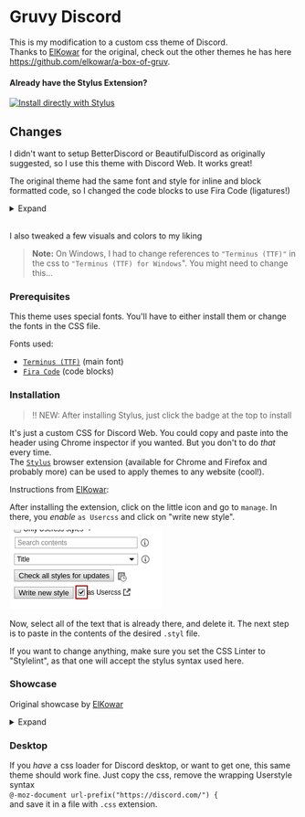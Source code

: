 # Gruvy Discord

This is my modification to a custom css theme of Discord.  
Thanks to [ElKowar](https://github.com/elkowar/a-box-of-gruv) for the original, check out the other themes he has here https://github.com/elkowar/a-box-of-gruv.


#### Already have the Stylus Extension?  
[![Install directly with Stylus](https://img.shields.io/badge/Install%20directly%20with-Stylus-00adad.svg)](https://raw.githubusercontent.com/jack-mil/gruvy-discord/master/discord-gruvbox.user.css)


## Changes

I didn't want to setup BetterDiscord or BeautifulDiscord as originally suggested, so I use this theme with Discord Web. It works great!

The original theme had the same font and style for inline and block formatted code, so I changed the code blocks to use Fira Code (ligatures!)


<details>
    <summary>Expand</summary>

Before                     | After
:-------------------------:|:-------------------------:
![before](images/before.png)  |  ![after](images/after.png)
</details>
</br>

I also tweaked a few visuals and colors to my liking

> **Note:** On Windows, I had to change references to `"Terminus (TTF)"` in the css to `"Terminus (TTF) for Windows`". You might need to change this...



### Prerequisites

This theme uses special fonts. You'll have to either install them or change the fonts in the CSS file.

Fonts used:
- [`Terminus (TTF)`](https://files.ax86.net/terminus-ttf/) (main font)
- [`Fira Code`](https://github.com/tonsky/FiraCode) (code blocks)


### Installation

> :bangbang: NEW: After installing Stylus, just click the badge at the top to install

It's just a custom CSS for Discord Web. You could copy and paste into the header using Chrome inspector if you wanted. But you don't to do *that* every time.  
The [`Stylus`](https://add0n.com/stylus.html) browser extension (available for Chrome and Firefox and probably more) can be used to apply themes to any website (cool!).

Instructions from [ElKowar](https://github.com/elkowar/a-box-of-gruv):

After installing the extension, click on the little icon and go to `manage`.
In there, you *enable* `as Usercss` and click on "write new style".

![newstyle](./images/writenewstyle.png)

Now, select all of the text that is already there, and delete it.
The next step is to paste in the contents of the desired `.styl` file.

If you want to change anything, make sure you set the CSS Linter to "Stylelint", 
as that one will accept the stylus syntax used here.

### Showcase

Original showcase by [ElKowar](https://github.com/elkowar/a-box-of-gruv)

<details>
    <summary>Expand</summary>

![discord](images/discord.gif)
</details>

### Desktop
If you *have* a css loader for Discord desktop, or want to get one, this same theme should work fine. Just copy the css, remove the wrapping Userstyle syntax  
`@-moz-document url-prefix("https://discord.com/") {`  
and save it in a file with `.css` extension.